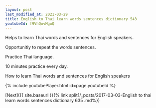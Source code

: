 ```yaml
---
layout: post
last_modified_at: 2021-03-29
title: English to Thai learn words sentences dictionary 543 
youtubeId: f9VhQovMgoQ
---
```

 
 
Helps to learn Thai words and sentences for English speakers.

Opportunitiy to repeat the words sentences. 

Practice Thai language. 
 
10 minutes practice every day. 
 
How to learn Thai words and sentences for English speakers 
 
{% include youtubePlayer.html id=page.youtubeId %}
 
 
[Next]({{ site.baseurl }}{% link  split1/_posts/2017-03-03-English to thai learn words sentences dictionary 635 .md%})
 
